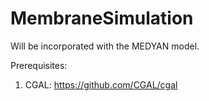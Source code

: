 # MembraneSimulation

Will be incorporated with the MEDYAN model.

Prerequisites:  
1. CGAL: https://github.com/CGAL/cgal
